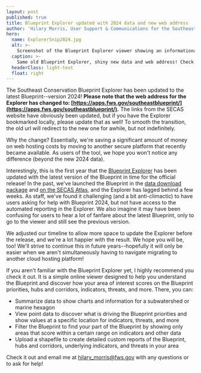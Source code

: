 ```yaml
---
layout: post
published: true
title: Blueprint Explorer updated with 2024 data and new web address
author: 'Hilary Morris, User Support & Communications for the Southeast Blueprint'
hero:
  name: ExplorerSnip2024.jpg
  alt: >-
    Screenshot of the Blueprint Explorer viewer showing an informational sidebar on the left and a map of the Blueprint in shades of purple on a gray basemap.
  caption: >-
    Same old Blueprint Explorer, shiny new data and web address! Check it out at <a href="https://apps.fws.gov/southeastblueprint/">https://apps.fws.gov/southeastblueprint/</a>.
  headerClass: light-text
  float: right
---
```


The Southeast Conservation Blueprint Explorer has been updated to the latest Blueprint--version 2024! **Please note that the web address for the Explorer has changed to: [https://apps.fws.gov/southeastblueprint/](https://apps.fws.gov/southeastblueprint/).** The links from the SECAS website have obviously been updated, but if you have the Explorer bookmarked locally, please update that as well! To smooth the transition, the old url will redirect to the new one for awhile, but not indefinitely.<!--more-->

Why the change? Essentially, we're saving a significant amount of money on web hosting costs by moving to another secure platform that recently became available. As users of the tool, we hope you won't notice any difference (beyond the new 2024 data).

Interestingly, this is the first year that the [Blueprint Explorer](https://apps.fws.gov/southeastblueprint/) has been updated with the latest version of the Blueprint in time for the official release! In the past, we've launched the Blueprint in the [data download package](https://secassoutheast.org/blueprint-data-download) and [on the SECAS Atlas](https://secas-fws.hub.arcgis.com/pages/blueprint), and the Explorer has lagged behind a few weeks. As staff, we've found it challenging (and a bit anti-climactic) to have users asking for help with Blueprint 2024, but not have access to the automated reporting in the Explorer. We also imagine it may have been confusing for users to hear a lot of fanfare about the latest Blueprint, only to go to the viewer and still see the previous version.

We adjusted our timeline to allow more space to update the Explorer before the release, and we're a lot happier with the result. We hope you will be, too! We'll strive to continue this in future years--hopefully it will only be easier when we aren't simultaneously having to navigate migrating to another cloud hosting platform!

If you aren't familiar with the Blueprint Explorer yet, I highly recommend you check it out. It is a simple online viewer designed to help you understand the Blueprint and discover how your area of interest scores on the Blueprint priorities, hubs and corridors, indicators, threats, and more. There, you can:

- Summarize data to show charts and information for a subwatershed or marine hexagon
- View point data to discover what is driving the Blueprint priorities and show values at a specific location for indicators, threats, and more
- Filter the Blueprint to find your part of the Blueprint by showing only areas that score within a certain range on indicators and other data
- Upload a shapefile to create detailed custom reports of the Blueprint, hubs and corridors, underlying indicators, and threats in your area

Check it out and email me at [hilary_morris@fws.gov](mailto:hilary_morris@fws.gov) with any questions or to ask for help!
